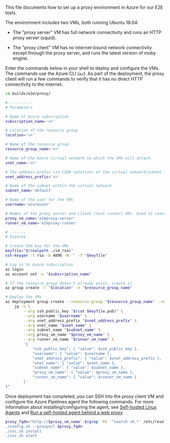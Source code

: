 This file documents how to set up a proxy environment in Azure for our E2E tests.

The environment includes two VMs, both running Ubuntu 18.04:

- The "proxy server" VM has full network connectivity and runs an HTTP proxy server (squid).

- The "proxy client" VM has no internet-bound network connectivity except through the proxy server, and runs the latest version of moby engine.

Enter the commands below in your shell to deploy and configure the VMs. The commands use the Azure CLI (`az`). As part of the deployment, the proxy client will run a few commands to verify that it has no direct HTTP connectivity to the internet.

```sh
cd builds/e2e/proxy/

# ----------
# Parameters

# Name of Azure subscription
subscription_name='<>'

# Location of the resource group
location='<>'

# Name of the resource group
resource_group_name='<>'

# Name of the Azure virtual network to which the VMs will attach.
vnet_name='<>'

# The address prefix (in CIDR notation) of the virtual network/subnet
vnet_address_prefix='<>'

# Name of the subnet within the virtual network
subnet_name='default'

# Name of the user for the VMs
username='azureuser'

# Names of the proxy server and client (test runner) VMs. Used to resolve them via DNS for the tests.
proxy_vm_name='e2eproxy-server'
runner_vm_name='e2eproxy-runner'

# -------
# Execute

# Create SSH key for the VMs
keyfile="$(realpath ./id_rsa)"
ssh-keygen -t rsa -b 4096 -N '' -f "$keyfile"

# Log in to Azure subscription
az login
az account set -s "$subscription_name"

# If the resource group doesn't already exist, create it
az group create -l "$location" -n "$resource_group_name"

# Deploy the VMs
az deployment group create --resource-group "$resource_group_name" --name 'e2e-proxy' --template-file ./proxy-deployment-template.json --parameters "$(
    jq -n \
        --arg ssh_public_key "$(cat $keyfile.pub)" \
        --arg username "$username" \
        --arg vnet_address_prefix "$vnet_address_prefix" \
        --arg vnet_name "$vnet_name" \
        --arg subnet_name "$subnet_name" \
        --arg proxy_vm_name "$proxy_vm_name" \
        --arg runner_vm_name "$runner_vm_name" \
        '{
            "ssh_public_key": { "value": $ssh_public_key },
            "username": { "value": $username },
            "vnet_address_prefix": { "value": $vnet_address_prefix },
            "vnet_name": { "value": $vnet_name },
            "subnet_name": { "value": $subnet_name },
            "proxy_vm_name": { "value": $proxy_vm_name },
            "runner_vm_name": { "value": $runner_vm_name }
        }'
)"
```

Once deployment has completed, you can SSH into the proxy client VM and configure the Azure Pipelines agent the following commands. For more information about installing/configuring the agent, see [Self-hosted Linux Agents](https://docs.microsoft.com/en-us/azure/devops/pipelines/agents/v2-linux?view=azure-devops) and [Run a self-hosted agent behind a web proxy](https://docs.microsoft.com/en-us/azure/devops/pipelines/agents/proxy?view=azure-devops&tabs=unix).


```sh
proxy_fqdn="http://$proxy_vm_name`.$(grep -Po '^search \K.*' /etc/resolv.conf):3128"
./config.sh --proxyurl $proxy_fqdn
./svc.sh install
./svc.sh start
```

